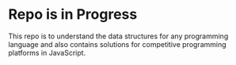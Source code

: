 
# Repo is in Progress

This repo is to understand the data structures for any programming language and also contains solutions for competitive programming platforms in JavaScript. 



